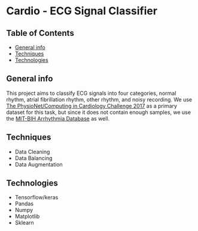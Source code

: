 # Cardio - ECG Signal Classifier
## Table of Contents
* [General info](#general-info)
* [Techniques](#techniques)
* [Technologies](#technologies)

## General info
This project aims to classify ECG signals into four categories, normal rhythm, atrial fibrillation rhythm, other rhythm, and noisy recording. 
We use [The PhysioNet/Computing in Cardiology Challenge 2017](https://physionet.org/content/challenge-2017/1.0.0/) as a primary dataset for this task, but since it does not contain enough samples, we use the [MIT-BIH Arrhythmia Database](https://www.physionet.org/content/mitdb/1.0.0/) as well.

## Techniques
* Data Cleaning
* Data Balancing
* Data Augmentation

## Technologies
* Tensorflow/keras
* Pandas 
* Numpy
* Matplotlib
* Sklearn


